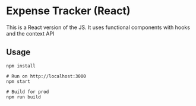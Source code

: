 # Expense Tracker (React)

This is a React version of the JS. It uses functional components with hooks and the context API

## Usage
```
npm install

# Run on http://localhost:3000
npm start

# Build for prod
npm run build
```

